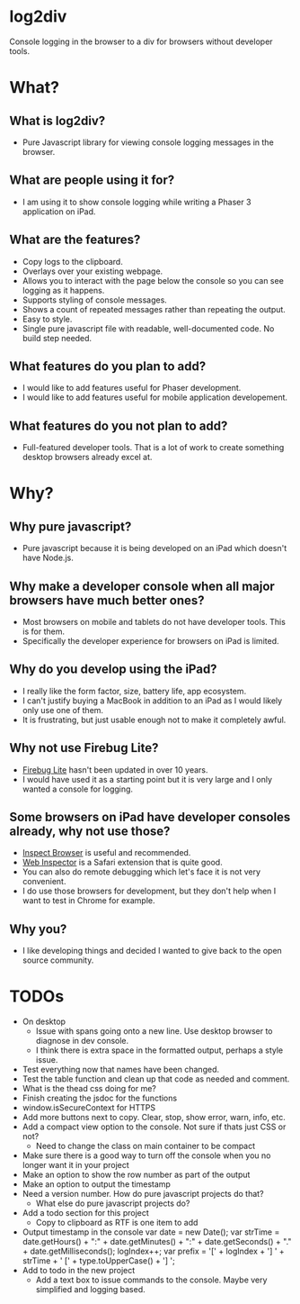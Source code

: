 # log2div
Console logging in the browser to a div for browsers without developer tools.

# What?

## What is log2div?
- Pure Javascript library for viewing console logging messages in the browser.

## What are people using it for?
- I am using it to show console logging while writing a Phaser 3 application on iPad.

## What are the features?
- Copy logs to the clipboard.
- Overlays over your existing webpage.
- Allows you to interact with the page below the console so you can see logging as it happens.
- Supports styling of console messages.
- Shows a count of repeated messages rather than repeating the output.
- Easy to style.
- Single pure javascript file with readable, well-documented code. No build step needed.

## What features do you plan to add?
- I would like to add features useful for Phaser development.
- I would like to add features useful for mobile application developement.

## What features do you not plan to add?
- Full-featured developer tools. That is a lot of work to create something desktop browsers already excel at.

# Why?

## Why pure javascript?
- Pure javascript because it is being developed on an iPad which doesn't have Node.js.

## Why make a developer console when all major browsers have much better ones?
- Most browsers on mobile and tablets do not have developer tools. This is for them.
- Specifically the developer experience for browsers on iPad is limited.

## Why do you develop using the iPad?
- I really like the form factor, size, battery life, app ecosystem.
- I can't justify buying a MacBook in addition to an iPad as I would likely only use one of them.
- It is frustrating, but just usable enough not to make it completely awful.

## Why not use Firebug Lite?
- [Firebug Lite](https://github.com/firebug/firebug-lite) hasn't been updated in over 10 years.
- I would have used it as a starting point but it is very large and I only wanted a console for logging.

## Some browsers on iPad have developer consoles already, why not use those?
- [Inspect Browser](https://apps.pdyn.net/inspect/) is useful and recommended.
- [Web Inspector](https://andadinosaur.com/launch-web-inspector-for-ios) is a Safari extension that is quite good.
- You can also do remote debugging which let's face it is not very convenient.
- I do use those browsers for development, but they don't help when I want to test in Chrome for example.

## Why you?
- I like developing things and decided I wanted to give back to the open source community.

# TODOs
- On desktop
  - Issue with spans going onto a new line. Use desktop browser to diagnose in dev console.
  - I think there is extra space in the formatted output, perhaps a style issue.
- Test everything now that names have been changed.
- Test the table function and clean up that code as needed and comment.
- What is the thead css doing for me?
- Finish creating the jsdoc for the functions
- window.isSecureContext for HTTPS
- Add more buttons next to copy. Clear, stop, show error, warn, info, etc.
- Add a compact view option to the console. Not sure if thats just CSS or not?
  - Need to change the class on main container to be compact
- Make sure there is a good way to turn off the console when you no longer want it in your project
- Make an option to show the row number as part of the output
- Make an option to output the timestamp
- Need a version number. How do pure javascript projects do that?
  - What else do pure javascript projects do?
- Add a todo section for this project
  - Copy to clipboard as RTF is one item to add
- Output timestamp in the console
     var date = new Date();
        var strTime = date.getHours() + ":" + date.getMinutes() + ":" + date.getSeconds() + "." + date.getMilliseconds();
        logIndex++;
        var prefix = '[' + logIndex + '] ' + strTime + ' [' + type.toUpperCase() + '] ';
- Add to todo in the new project
  - Add a text box to issue commands to the console. Maybe very simplified and logging based.
